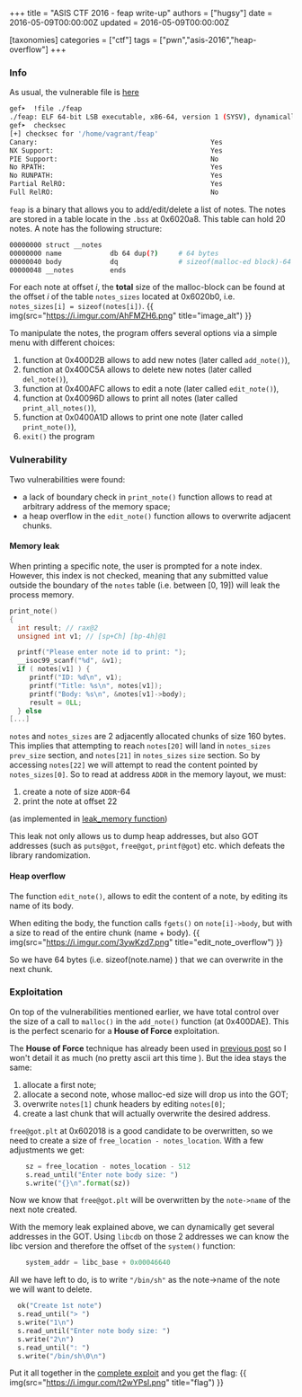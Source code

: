 +++
title = "ASIS CTF 2016 - feap write-up"
authors = ["hugsy"]
date = 2016-05-09T00:00:00Z
updated = 2016-05-09T00:00:00Z

[taxonomies]
categories = ["ctf"]
tags = ["pwn","asis-2016","heap-overflow"]
+++

### Info ###

As usual, the vulnerable file is [here](https://mega.nz/#!kNQl3T7Q!_CvMsWhagy3N95aGn9gfA_TouTk6VaFPXavgDme-sX8)

```bash
gef➤  !file ./feap
./feap: ELF 64-bit LSB executable, x86-64, version 1 (SYSV), dynamically linked, interpreter /lib64/ld-linux-x86-64.so.2, for GNU/Linux 2.6.24, BuildID[sha1]=67b9e845e43f9d9b32307836545c649d0390c822, stripped
gef➤  checksec
[+] checksec for '/home/vagrant/feap'
Canary:                                           Yes
NX Support:                                       Yes
PIE Support:                                      No
No RPATH:                                         Yes
No RUNPATH:                                       Yes
Partial RelRO:                                    Yes
Full RelRO:                                       No
```

`feap` is a binary that allows you to add/edit/delete a list of notes. The
notes are stored in a table locate in the `.bss` at 0x6020a8. This table can
hold 20 notes. A note has the following structure:
```bash
00000000 struct __notes
00000000 name            db 64 dup(?)     # 64 bytes
00000040 body            dq               # sizeof(malloc-ed block)-64
00000048 __notes         ends
```

For each note at offset *i*, the **total** size of the malloc-block can be found
at the offset *i* of the table `notes_sizes` located at 0x6020b0,
i.e. `notes_sizes[i] = sizeof(notes[i])`.
{{ img(src="https://i.imgur.com/AhFMZH6.png" title="image_alt") }}


To manipulate the notes, the program offers several options via a simple menu with
different choices:

1. function at 0x400D2B allows to add new notes (later called `add_note()`),
1. function at 0x400C5A allows to delete new notes (later called `del_note()`),
1. function at 0x400AFC allows to edit a note (later called `edit_note()`),
1. function at 0x40096D allows to print all notes (later called `print_all_notes()`),
1. function at 0x0400A1D allows to print one note (later called `print_note()`),
1. `exit()` the program

### Vulnerability

Two vulnerabilities were found:

- a lack of boundary check in `print_note()` function allows to read at
  arbitrary address of the memory space;
- a heap overflow in the `edit_note()` function allows to overwrite adjacent
  chunks.


#### Memory leak

When printing a specific note, the user is prompted for a note index. However,
this index is not checked, meaning that any submitted value outside the boundary
of the `notes` table (i.e. between [0, 19]) will leak the process memory.

```c
print_note()
{
  int result; // rax@2
  unsigned int v1; // [sp+Ch] [bp-4h]@1

  printf("Please enter note id to print: ");
  __isoc99_scanf("%d", &v1);
  if ( notes[v1] ) {
     printf("ID: %d\n", v1);
     printf("Title: %s\n", notes[v1]);
     printf("Body: %s\n", &notes[v1]->body);
     result = 0LL;
  } else
[...]
```

`notes` and `notes_sizes` are 2 adjacently allocated chunks of size 160
bytes. This implies that attempting to reach `notes[20]` will land in
`notes_sizes` `prev_size` section, and `notes[21]` in `notes_sizes` `size`
section. So by accessing `notes[22]` we will attempt to read the content pointed
by `notes_sizes[0]`.
So to read at address `ADDR` in the memory layout, we must:

1. create a note of size `ADDR`-64
1. print the note at offset 22

(as implemented in
[leak_memory function](https://gist.github.com/hugsy/de228ac01bae2125481cae00790a3a88#file-gef-exploit-py-L77))

This leak not only allows us to dump heap addresses, but also GOT addresses
(such as `puts@got`, `free@got`, `printf@got`) etc. which defeats the library
randomization.


#### Heap overflow

The function `edit_note()`, allows to edit the
content of a note, by editing its name of its body.

When editing the body, the function calls `fgets()` on `note[i]->body`, but with
a size to read of the entire chunk (name + body).
{{ img(src="https://i.imgur.com/3ywKzd7.png" title="edit_note_overflow") }}

So we have 64 bytes (i.e. sizeof(note.name) ) that we can overwrite in the next chunk.


### Exploitation

On top of the vulnerabilities mentioned earlier, we have total control over the
size of a call to `malloc()` in the
`add_note()` function (at 0x400DAE). This is the perfect scenario for a **House
of Force** exploitation.

The **House of Force** technique has already been used in
[previous post](/posts/2016/03/21/bctf-16-ruin.html) so I
won't detail it as much (no pretty ascii art this time ). But the idea stays the
same:

1. allocate a first note;
1. allocate a second note, whose malloc-ed size will drop us into the GOT;
1. overwrite `notes[1]` chunk headers by editing `notes[0]`;
1. create a last chunk that will actually overwrite the desired address.

`free@got.plt` at 0x602018 is a good candidate to be overwritten, so we need to
create a size of `free_location - notes_location`. With a few adjustments we
get:

```python
    sz = free_location - notes_location - 512
    s.read_until("Enter note body size: ")
    s.write("{}\n".format(sz))
```

Now we know that `free@got.plt` will be overwritten by the `note->name` of the
next note created.

With the memory leak explained above, we can dynamically get several addresses
in the GOT. Using `libcdb` on those 2 addresses we can know the
libc version and therefore the offset of the `system()` function:

```python
    system_addr = libc_base + 0x00046640
```

All we have left to do, is to write `"/bin/sh"` as the note->name of the note we
will want to delete.

```python
  ok("Create 1st note")
  s.read_until("> ")
  s.write("1\n")
  s.read_until("Enter note body size: ")
  s.write("2\n")
  s.read_until(": ")
  s.write("/bin/sh\0\n")
```

Put it all together in the
[complete exploit](https://gist.github.com/hugsy/de228ac01bae2125481cae00790a3a88)
and you get the flag:
{{ img(src="https://i.imgur.com/t2wYPsl.png" title="flag") }}
